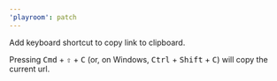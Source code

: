 ```yaml
---
'playroom': patch
---
```


Add keyboard shortcut to copy link to clipboard.

Pressing <kbd>Cmd</kbd> + <kbd>⇧</kbd> + <kbd>C</kbd> (or, on Windows, <kbd>Ctrl</kbd> + <kbd>Shift</kbd> + <kbd>C</kbd>) will copy the current url.
